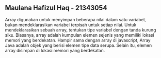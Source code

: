 ## Maulana Hafizul Haq - 21343054
Array digunakan untuk menyimpan beberapa nilai dalam satu variabel, bukan mendeklarasikan variabel terpisah untuk setiap nilai. Untuk mendeklarasikan sebuah array, tentukan tipe variabel dengan tanda kurung siku. Biasanya, array adalah kumpulan elemen sejenis yang memiliki lokasi memori yang berdekatan.
Hampir sama dengan array di javascript, Array Java adalah objek yang berisi elemen tipe data serupa. Selain itu, elemen array disimpan di lokasi memori yang berdekatan.
